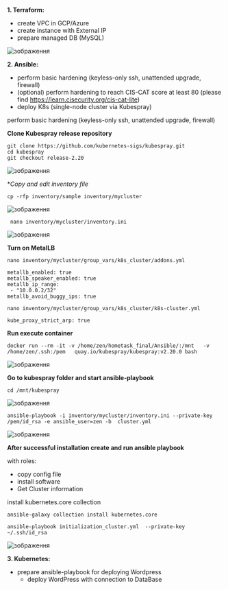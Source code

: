 
**1. Terraform:**

  - create VPC in GCP/Azure	
  - create instance with External IP	
  - prepare managed DB (MySQL)	



![зображення](https://user-images.githubusercontent.com/97990456/219986199-347a8b3e-4358-486f-a3fe-23dce3272165.png)


**2. Ansible:**	

  - perform basic hardening (keyless-only ssh, unattended upgrade, firewall)
  - (optional) perform hardening to reach CIS-CAT score at least 80 (please find https://learn.cisecurity.org/cis-cat-lite)
  - deploy K8s (single-node cluster via Kubespray)



 perform basic hardening (keyless-only ssh, unattended upgrade, firewall)





 **Clone Kubespray release repository**
 
 ```
git clone https://github.com/kubernetes-sigs/kubespray.git
cd kubespray
git checkout release-2.20
 ```
 
 ![зображення](https://user-images.githubusercontent.com/97990456/219468352-b3c68fed-73ed-474e-be4b-6d1b2c055ec8.png)
 
 
 **Copy and edit inventory file*
 
 ```
 cp -rfp inventory/sample inventory/mycluster
 ```
 
 ![зображення](https://user-images.githubusercontent.com/97990456/219468801-1818c3cf-f508-44f3-8c8c-005a6ffd6abd.png)

```
 nano inventory/mycluster/inventory.ini
```


![зображення](https://user-images.githubusercontent.com/97990456/219469751-4afaadb4-b764-48cc-b97f-cebc26ad6466.png)


**Turn on MetalLB**

```
nano inventory/mycluster/group_vars/k8s_cluster/addons.yml
```

```
metallb_enabled: true
metallb_speaker_enabled: true
metallb_ip_range:
 - "10.0.0.2/32"
metallb_avoid_buggy_ips: true
```

```
nano inventory/mycluster/group_vars/k8s_cluster/k8s-cluster.yml
```

```
kube_proxy_strict_arp: true
```


**Run execute container**


```
docker run --rm -it -v /home/zen/hometask_final/Ansible/:/mnt   -v /home/zen/.ssh:/pem   quay.io/kubespray/kubespray:v2.20.0 bash
```

![зображення](https://user-images.githubusercontent.com/97990456/219472875-40353608-56a2-4b93-a014-c8e43085d81a.png)


**Go to kubespray folder and start ansible-playbook**

```
cd /mnt/kubespray
```

![зображення](https://user-images.githubusercontent.com/97990456/219473199-14032523-9489-43dc-8b38-5516d912a280.png)

```
ansible-playbook -i inventory/mycluster/inventory.ini --private-key /pem/id_rsa -e ansible_user=zen -b  cluster.yml
```

![зображення](https://user-images.githubusercontent.com/97990456/219480701-bfab8370-1f50-4468-a1c6-90a328a17638.png)


**After successful installation create  and  run ansible  playbook**

with roles:

 - copy config file
 - install software
 - Get Cluster information


install  kubernetes.core collection 

```
ansible-galaxy collection install kubernetes.core
```


```
ansible-playbook initialization_cluster.yml  --private-key ~/.ssh/id_rsa
```

![зображення](https://user-images.githubusercontent.com/97990456/219787115-2bb197af-3746-479a-a6dd-dd08e4818ddf.png)



**3. Kubernetes:**
  - prepare ansible-playbook for deploying Wordpress
	- deploy WordPress with connection to DataBase



